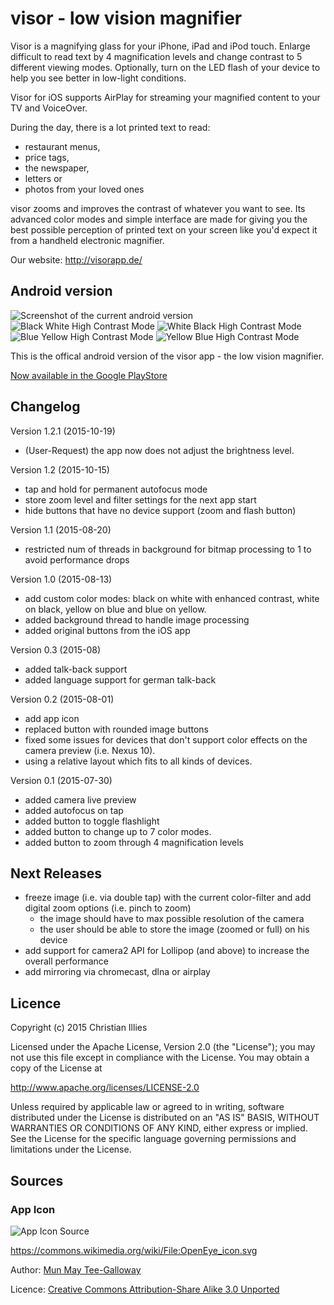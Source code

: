 # visor - low vision magnifier

Visor is a magnifying glass for your iPhone, iPad and iPod touch.
Enlarge difficult to read text by 4 magnification levels and change contrast
to 5 different viewing modes. Optionally, turn on the LED flash of
your device to help you see better in low-light conditions.

Visor for iOS supports AirPlay for streaming
your magnified content to your TV and VoiceOver.

During the day, there is a lot printed text to read:

- restaurant menus,
- price tags,
- the newspaper,
- letters or
- photos from your loved ones

visor zooms and improves the contrast of whatever you want to see.
Its advanced color modes and simple interface are made for giving
you the best possible perception of printed text on your screen
like you'd expect it from a handheld electronic magnifier.

Our website: http://visorapp.de/

## Android version

![Screenshot of the current android version](https://christian-illies.info/upload/visor-screenshot-v1.0-normal.png)
![Black White High Contrast Mode](https://christian-illies.info/upload/visor-screenshot-v1.0-b-w.png)
![White Black High Contrast Mode](https://christian-illies.info/upload/visor-screenshot-v1.0-w-b.png)
![Blue Yellow High Contrast Mode](https://christian-illies.info/upload/visor-screenshot-v1.0-b-y.png)
![Yellow Blue High Contrast Mode](https://christian-illies.info/upload/visor-screenshot-v1.0-y-b.png)

This is the offical android version of the visor app - the low vision magnifier.

[Now available in the Google PlayStore](https://play.google.com/store/apps/details?id=de.visorapp.visor)

## Changelog

Version 1.2.1 (2015-10-19)

- (User-Request) the app now does not adjust the brightness level.

Version 1.2 (2015-10-15)

- tap and hold for permanent autofocus mode
- store zoom level and filter settings for the next app start
- hide buttons that have no device support (zoom and flash button)

Version 1.1 (2015-08-20)

- restricted num of threads in background for bitmap processing to 1 to avoid performance drops

Version 1.0 (2015-08-13)

- add custom color modes: black on white with enhanced contrast,
  white on black, yellow on blue and blue on yellow.
- added background thread to handle image processing
- added original buttons from the iOS app

Version 0.3 (2015-08)

- added talk-back support
- added language support for german talk-back

Version 0.2 (2015-08-01)

- add app icon
- replaced button with rounded image buttons
- fixed some issues for devices that don't support color effects on the camera preview (i.e. Nexus 10).
- using a relative layout which fits to all kinds of devices.

Version 0.1 (2015-07-30)

- added camera live preview
- added autofocus on tap
- added button to toggle flashlight
- added button to change up to 7 color modes.
- added button to zoom through 4 magnification levels

## Next Releases

- freeze image (i.e. via double tap) with the current color-filter and add digital zoom options (i.e. pinch to zoom)
  - the image should have to max possible resolution of the camera
  - the user should be able to store the image (zoomed or full) on his device
- add support for camera2 API for Lollipop (and above) to increase the overall performance
- add mirroring via chromecast, dlna or airplay

## Licence

Copyright (c) 2015 Christian Illies

Licensed under the Apache License, Version 2.0 (the "License");
you may not use this file except in compliance with the License.
You may obtain a copy of the License at

http://www.apache.org/licenses/LICENSE-2.0

Unless required by applicable law or agreed to in writing, software
distributed under the License is distributed on an "AS IS" BASIS,
WITHOUT WARRANTIES OR CONDITIONS OF ANY KIND, either express or implied.
See the License for the specific language governing permissions and
limitations under the License.

## Sources

### App Icon

![App Icon Source](https://upload.wikimedia.org/wikipedia/commons/0/0e/OpenEye_icon.svg)

https://commons.wikimedia.org/wiki/File:OpenEye_icon.svg

Author: [Mun May Tee-Galloway](http://ow.ly/QW51D)

Licence: [Creative Commons Attribution-Share Alike 3.0 Unported](https://creativecommons.org/licenses/by-sa/3.0/deed.en)
